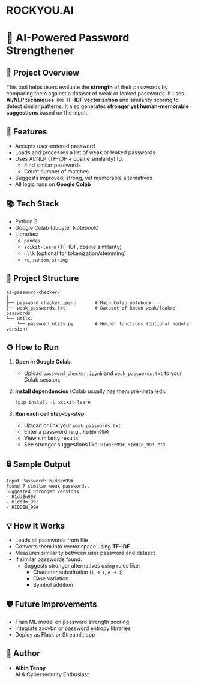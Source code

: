 # ROCKYOU.AI

# 🔐 AI-Powered Password Strengthener

## 🚀 Project Overview

This tool helps users evaluate the **strength** of their passwords by comparing them against a dataset of weak or leaked passwords. It uses **AI/NLP techniques** like **TF-IDF vectorization** and similarity scoring to detect similar patterns. It also generates **stronger yet human-memorable suggestions** based on the input.

## 🧠 Features

- Accepts user-entered password
- Loads and processes a list of weak or leaked passwords
- Uses AI/NLP (TF-IDF + cosine similarity) to:
  - Find similar passwords
  - Count number of matches
- Suggests improved, strong, yet memorable alternatives
- All logic runs on **Google Colab**

## 📚 Tech Stack

- Python 3
- Google Colab (Jupyter Notebook)
- Libraries:
  - `pandas`
  - `scikit-learn` (TF-IDF, cosine similarity)
  - `nltk` (optional for tokenization/stemming)
  - `re`, `random`, `string`

## 📂 Project Structure

```
ai-password-checker/
│
├── password_checker.ipynb       # Main Colab notebook
├── weak_passwords.txt           # Dataset of known weak/leaked passwords
└── utils/
    └── password_utils.py        # Helper functions (optional modular version)
```

## ⚙️ How to Run

1. **Open in Google Colab**:
   - Upload `password_checker.ipynb` and `weak_passwords.txt` to your Colab session.

2. **Install dependencies** (Colab usually has them pre-installed):
   ```python
   !pip install -U scikit-learn
   ```

3. **Run each cell step-by-step**:
   - Upload or link your `weak_passwords.txt`
   - Enter a password (e.g., `hidden99#`)
   - View similarity results
   - See stronger suggestions like: `H1d33n99#`, `h1ddEn_99!`, etc.

## 🔒 Sample Output

```
Input Password: hidden99#
Found 7 similar weak passwords.
Suggested Stronger Versions:
- H1ddEn99#
- h1dd3n_99!
- HIDDEN_99#
```

## 💡 How It Works

- Loads all passwords from file
- Converts them into vector space using **TF-IDF**
- Measures similarity between user password and dataset
- If similar passwords found:
  - Suggests stronger alternatives using rules like:
    - Character substitution (`i` → `1`, `e` → `3`)
    - Case variation
    - Symbol addition

## 🛡️ Future Improvements

- Train ML model on password strength scoring
- Integrate zxcvbn or password entropy libraries
- Deploy as Flask or Streamlit app

## 👤 Author

- **Albin Tenny**  
  AI & Cybersecurity Enthusiast  
